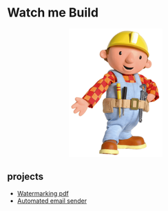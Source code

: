 # Watch me Build

<p align="center"><img src="Media/bob-the-builder.png" height="300"></p>

## projects
* [Watermarking pdf](Watermarking%20pdf/)
* [Automated email sender](Automated%20email%20sender/)
